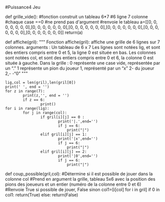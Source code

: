 #Puissance4
Jeu

def grille_vide():
    #fonction construit un tableau 6*7
    #6 ligne 7 colonne
    #chaque case ==0
    #ne prend pas d'argument
    #renvoie le tableau
    a=[[0, 0, 0, 0, 0, 0, 0],[0, 0, 0, 0, 0, 0, 0],[0, 0, 0, 0, 0, 0, 0],[0, 0, 0, 0, 0, 0, 0],[0, 0, 0, 0, 0, 0, 0],[0, 0, 0, 0, 0, 0, 0]]
    return(a)

def affiche(gril):
    """ Fonction affiche(gril): affiche une grille de 6 lignes sur 7 colonnes.
            arguments :
                Un tableau de 6 x 7
                           Les lignes sont notées lig, et sont des entiers compris entre 0 et 5,
        la ligne 0 est située en bas.
                Les colonnes sont notées col, et sont des entiers compris entre 0 et 6,
        la colonne 0 est située à gauche.
    Dans la grille :
        0 représente une case vide, représentée par un “.”
        1 représente un pion du joueur 1, représenté par un “x”
        2-                       du joueur 2,-          -“0” 
   """

    lig,col = len(gril),len(gril[0])
    print(' ', end = '')
    for z in range(7):
            print(z,'', end = '')
            if z == 6:
                    print()
    for i in range(lig):
            for j in range(col):
                    if gril[i][j] == 0 :
                            print('|.',end='')
                            if j == 6:
                                print("|")
                    elif gril[i][j] == 1:
                            print('|x',end='')
                            if j == 6:
                                print("|")
                    elif gril[i][j] == 2:
                            print('|0',end='')
                            if j == 6:
                                print("|")
def coup_possible(gril,col):
#Détermine si il est possible de jouer dans la colonne col
#Prend en argument la grille, tableau 5x6 avec la position des pions des joeueurs et un entier (numéro de la colonne entre 0 et 6)
#Renvoie True si possible de jouer, False sinon
    col1=[i[col] for i in gril]
    if 0 in col1:
        return(True)
    else:
        return(False)                                
